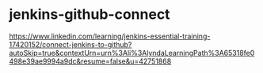 # jenkins-github-connect
https://www.linkedin.com/learning/jenkins-essential-training-17420152/connect-jenkins-to-github?autoSkip=true&contextUrn=urn%3Ali%3AlyndaLearningPath%3A65318fe0498e39ae9994a9dc&resume=false&u=42751868 

